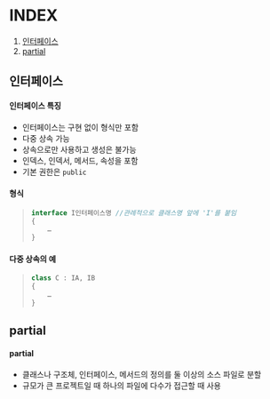 # INDEX

1. [인터페이스](#인터페이스)
2. [partial](#partial)



## 인터페이스

#### 인터페이스 특징

* 인터페이스는 구현 없이 형식만 포함
* 다중 상속 가능
* 상속으로만 사용하고 생성은 불가능
* 인덱스, 인덱서, 메서드, 속성을 포함
* 기본 권한은 `public`



#### 형식

> ```c#
> interface I인터페이스명 //관례적으로 클래스명 앞에 'I'를 붙임
> {
>     …
> }
> ```

#### 

#### 다중 상속의 예

> ```c#
> class C : IA, IB
> {
>     …
> }
> ```



## partial

####  partial

* 클래스나 구조체, 인터페이스, 메서드의 정의를 둘 이상의 소스 파일로 분할
* 규모가 큰 프로젝트일 때 하나의 파일에 다수가 접근할 때 사용
